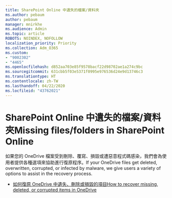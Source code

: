 ```yaml
---
title: SharePoint Online 中遺失的檔案/資料夾
ms.author: pebaum
author: pebaum
manager: mnirkhe
ms.audience: Admin
ms.topic: article
ROBOTS: NOINDEX, NOFOLLOW
localization_priority: Priority
ms.collection: Adm_O365
ms.custom:
- "9002302"
- "4465"
ms.openlocfilehash: d852aa703e85f9578bacf22d98702ae1a274c9bc
ms.sourcegitcommit: 631cbb5f03e5371f0995e976536d24e9d13746c3
ms.translationtype: HT
ms.contentlocale: zh-TW
ms.lasthandoff: 04/22/2020
ms.locfileid: "43762021"
---
```

# <a name="missing-filesfolders-in-sharepoint-online"></a><span data-ttu-id="62e2f-102">SharePoint Online 中遺失的檔案/資料夾</span><span class="sxs-lookup"><span data-stu-id="62e2f-102">Missing files/folders in SharePoint Online</span></span>

<span data-ttu-id="62e2f-103">如果您的 OneDrive 檔案受到刪除、覆寫、損毀或遭惡意程式碼感染，我們會為使用者提供各種選項來協助進行復原程序。</span><span class="sxs-lookup"><span data-stu-id="62e2f-103">If your OneDrive files get deleted, overwritten, corrupted, or infected by malware, we give users a variety of options to assist in the recovery process.</span></span>

- [<span data-ttu-id="62e2f-104">如何復原 OneDrive 中遺失、刪除或損毀的項目</span><span class="sxs-lookup"><span data-stu-id="62e2f-104">How to recover missing, deleted, or corrupted items in OneDrive</span></span>](https://go.microsoft.com/fwlink/?linkid=2125166)
